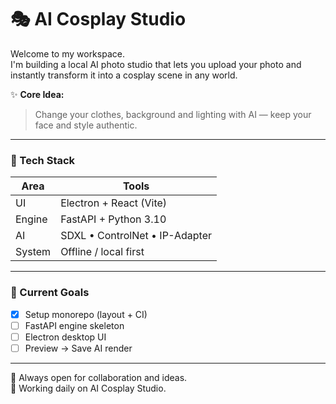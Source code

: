 # 🎭 AI Cosplay Studio

Welcome to my workspace.  
I'm building a local AI photo studio that lets you upload your photo and instantly transform it into a cosplay scene in any world.

✨ **Core Idea:**  
> Change your clothes, background and lighting with AI — keep your face and style authentic.

---

### 🧩 Tech Stack
| Area | Tools |
|------|--------|
| UI | Electron + React (Vite) |
| Engine | FastAPI + Python 3.10 |
| AI | SDXL • ControlNet • IP-Adapter |
| System | Offline / local first |

---

### 🚀 Current Goals
- [x] Setup monorepo (layout + CI)  
- [ ] FastAPI engine skeleton  
- [ ] Electron desktop UI  
- [ ] Preview → Save AI render  

---

💬 Always open for collaboration and ideas.  
🧠 Working daily on AI Cosplay Studio.
